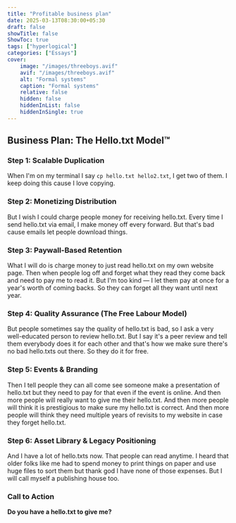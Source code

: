 ```yaml
---
title: "Profitable business plan"
date: 2025-03-13T08:30:00+05:30
draft: false
showTitle: false
ShowToc: true
tags: ["hyperlogical"]
categories: ["Essays"]
cover:
    image: "/images/threeboys.avif"
    avif: "/images/threeboys.avif"
    alt: "Formal systems"
    caption: "Formal systems"
    relative: false
    hidden: false
    hiddenInList: false
    hiddenInSingle: true
---
```


## Business Plan: The Hello.txt Model™

### Step 1: Scalable Duplication
When I'm on my terminal I say `cp hello.txt hello2.txt`, I get two of them. I keep doing this cause I love copying.

### Step 2: Monetizing Distribution
But I wish I could charge people money for receiving hello.txt. Every time I send hello.txt via email, I make money off every forward.  But that's bad cause emails let people download things.

### Step 3: Paywall-Based Retention
What I will do is charge money to just read hello.txt on my own website page. Then when people log off and forget what they read they come back and need to pay me to read it. But I'm too kind — I let them pay at once for a year's worth of coming backs. So they can forget all they want until next year.

### Step 4: Quality Assurance (The Free Labour Model)
But people sometimes say the quality of hello.txt is bad, so I ask a very well-educated person to review hello.txt. But I say it's a peer review and tell them everybody does it for each other and that's how we make sure there's no bad hello.txts out there. So they do it for free.

### Step 5: Events & Branding
Then I tell people they can all come see someone make a presentation of hello.txt but they need to pay for that even if the event is online. And then more people will really want to give me their hello.txt. And then more people will think it is prestigious to make sure my hello.txt is correct. And then more people will think they need multiple years of revisits to my website in case they forget hello.txt.

### Step 6: Asset Library & Legacy Positioning
And I have a lot of hello.txts now. That people can read anytime. I heard that older folks like me had to spend money to print things on paper and use huge files to sort them but thank god I have none of those expenses. But I will call myself a publishing house too.

### Call to Action
**Do you have a hello.txt to give me?**
